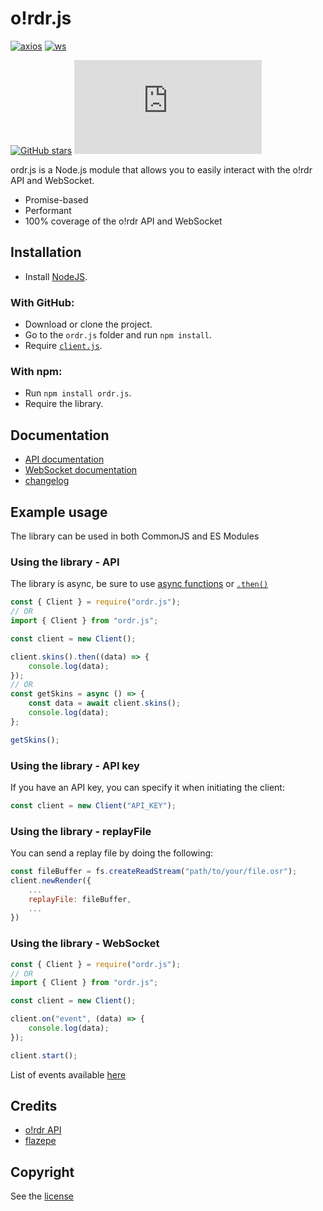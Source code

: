 # o!rdr.js

[![axios](https://img.shields.io/github/package-json/dependency-version/LockBlock-dev/ordr.js/axios)](https://www.npmjs.com/package/axios) [![ws](https://img.shields.io/github/package-json/dependency-version/LockBlock-dev/ordr.js/socket.io-client)](https://www.npmjs.com/package/socket.io-client)

[![GitHub stars](https://img.shields.io/github/stars/LockBlock-dev/ordr.js.svg)](https://github.com/LockBlock-dev/ordr.js/stargazers) ![npm](https://img.shields.io/npm/dm/ordr.js)

ordr.js is a Node.js module that allows you to easily interact with the o!rdr API and WebSocket.

-   Promise-based
-   Performant
-   100% coverage of the o!rdr API and WebSocket

## Installation

-   Install [NodeJS](https://nodejs.org).

### With GitHub:

-   Download or clone the project.
-   Go to the `ordr.js` folder and run `npm install`.
-   Require [`client.js`](/src/client.js).

### With npm:

-   Run `npm install ordr.js`.
-   Require the library.

## Documentation

-   [API documentation](/API.md)
-   [WebSocket documentation](/WebSocket.md)
-   [changelog](/CHANGELOG.md)

## Example usage

The library can be used in both CommonJS and ES Modules

### Using the library - API

The library is async, be sure to use [async functions](https://developer.mozilla.org/en-US/docs/Web/JavaScript/Reference/Statements/async_function#syntax) or [`.then()`](https://developer.mozilla.org/en-US/docs/Web/JavaScript/Reference/Global_Objects/Promise/then#syntax)

```js
const { Client } = require("ordr.js");
// OR
import { Client } from "ordr.js";

const client = new Client();

client.skins().then((data) => {
    console.log(data);
});
// OR
const getSkins = async () => {
    const data = await client.skins();
    console.log(data);
};

getSkins();
```

### Using the library - API key

If you have an API key, you can specify it when initiating the client:

```js
const client = new Client("API_KEY");
```

### Using the library - replayFile

You can send a replay file by doing the following:

```js
const fileBuffer = fs.createReadStream("path/to/your/file.osr");
client.newRender({
    ...
    replayFile: fileBuffer,
    ...
})
```

### Using the library - WebSocket

```js
const { Client } = require("ordr.js");
// OR
import { Client } from "ordr.js";

const client = new Client();

client.on("event", (data) => {
    console.log(data);
});

client.start();
```

List of events available [here](/WebSocket.md)

## Credits

-   [o!rdr API](https://ordr.issou.best/docs)
-   [flazepe](https://github.com/flazepe)

## Copyright

See the [license](/LICENSE)
